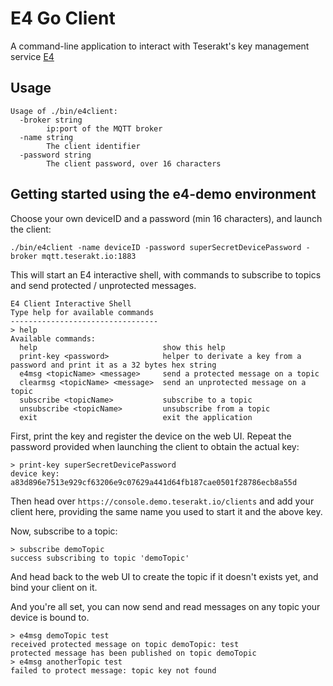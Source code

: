# E4 Go Client

A command-line application to interact with Teserakt's key management service [E4](https://teserakt.io/e4.html)

## Usage

```
Usage of ./bin/e4client:
  -broker string
        ip:port of the MQTT broker
  -name string
        The client identifier
  -password string
        The client password, over 16 characters
```

## Getting started using the e4-demo environment

Choose your own deviceID and a password (min 16 characters), and launch the client:
```
./bin/e4client -name deviceID -password superSecretDevicePassword -broker mqtt.teserakt.io:1883
```

This will start an E4 interactive shell, with commands to subscribe to topics and send protected / unprotected messages.

```
E4 Client Interactive Shell
Type help for available commands
---------------------------------
> help
Available commands:
  help                            show this help
  print-key <password>            helper to derivate a key from a password and print it as a 32 bytes hex string
  e4msg <topicName> <message>     send a protected message on a topic
  clearmsg <topicName> <message>  send an unprotected message on a topic
  subscribe <topicName>           subscribe to a topic
  unsubscribe <topicName>         unsubscribe from a topic
  exit                            exit the application
```

First, print the key and register the device on the web UI. Repeat the password provided when launching the client to obtain the actual key:

```
> print-key superSecretDevicePassword
device key: a83d896e7513e929cf63206e9c07629a441d64fb187cae0501f28786ecb8a55d
```

Then head over `https://console.demo.teserakt.io/clients` and add your client here, providing the same name you used to start it and the above key.

Now, subscribe to a topic:
```
> subscribe demoTopic
success subscribing to topic 'demoTopic'
```

And head back to the web UI to create the topic if it doesn't exists yet, and bind your client on it.

And you're all set, you can now send and read messages on any topic your device is bound to.

```
> e4msg demoTopic test
received protected message on topic demoTopic: test
protected message has been published on topic demoTopic
> e4msg anotherTopic test
failed to protect message: topic key not found
```
